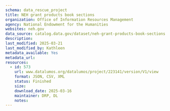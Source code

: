 ```yaml
---
schema: data_rescue_project 
title: NEH grant products book sections
organization: Office of Information Resources Management
agency: National Endowment for the Humanities
websites: neh.gov
data_source: catalog.data.gov/dataset/neh-grant-products-book-sections
description: 
last_modified: 2025-03-21
last_modified_by: Kathleen
metadata_available: Yes
metadata_url: 
resources:
  - id: 573
    url: www.datalumos.org/datalumos/project/223141/version/V1/view
    format: JSON, CSV, XML
    status: Finished
    size: 
    download_date: 2025-03-16
    maintainer: DRP, DL
    notes: 
---
```

